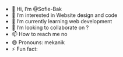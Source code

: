 - 👋 Hi, I’m @Sofie-Bak
- 👀 I’m interested in Website design and code
- 🌱 I’m currently learning web development
- 💞️ I’m looking to collaborate on ?
- 📫 How to reach me no
- 😄 Pronouns: mekanik
- ⚡ Fun fact: 

<!---
Sofie-Bak/Sofie-Bak is a ✨ special ✨ repository because its `README.md` (this file) appears on your GitHub profile.
You can click the Preview link to take a look at your changes.
--->
